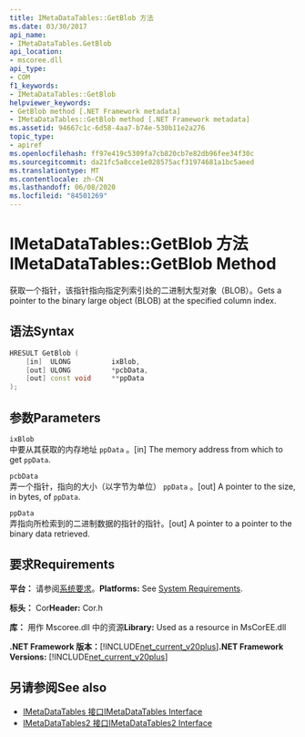 ```yaml
---
title: IMetaDataTables::GetBlob 方法
ms.date: 03/30/2017
api_name:
- IMetaDataTables.GetBlob
api_location:
- mscoree.dll
api_type:
- COM
f1_keywords:
- IMetaDataTables::GetBlob
helpviewer_keywords:
- GetBlob method [.NET Framework metadata]
- IMetaDataTables::GetBlob method [.NET Framework metadata]
ms.assetid: 94667c1c-6d58-4aa7-b74e-530b11e2a276
topic_type:
- apiref
ms.openlocfilehash: ff97e419c5309fa7cb820cb7e82db96fee34f30c
ms.sourcegitcommit: da21fc5a8cce1e028575acf31974681a1bc5aeed
ms.translationtype: MT
ms.contentlocale: zh-CN
ms.lasthandoff: 06/08/2020
ms.locfileid: "84501269"
---
```

# <a name="imetadatatablesgetblob-method"></a><span data-ttu-id="9da5c-102">IMetaDataTables::GetBlob 方法</span><span class="sxs-lookup"><span data-stu-id="9da5c-102">IMetaDataTables::GetBlob Method</span></span>
<span data-ttu-id="9da5c-103">获取一个指针，该指针指向指定列索引处的二进制大型对象（BLOB）。</span><span class="sxs-lookup"><span data-stu-id="9da5c-103">Gets a pointer to the binary large object (BLOB) at the specified column index.</span></span>  
  
## <a name="syntax"></a><span data-ttu-id="9da5c-104">语法</span><span class="sxs-lookup"><span data-stu-id="9da5c-104">Syntax</span></span>  
  
```cpp  
HRESULT GetBlob (  
    [in]  ULONG          ixBlob,  
    [out] ULONG          *pcbData,  
    [out] const void     **ppData  
);  
```  
  
## <a name="parameters"></a><span data-ttu-id="9da5c-105">参数</span><span class="sxs-lookup"><span data-stu-id="9da5c-105">Parameters</span></span>  
 `ixBlob`  
 <span data-ttu-id="9da5c-106">中要从其获取的内存地址 `ppData` 。</span><span class="sxs-lookup"><span data-stu-id="9da5c-106">[in] The memory address from which to get `ppData`.</span></span>  
  
 `pcbData`  
 <span data-ttu-id="9da5c-107">弄一个指针，指向的大小（以字节为单位） `ppData` 。</span><span class="sxs-lookup"><span data-stu-id="9da5c-107">[out] A pointer to the size, in bytes, of `ppData`.</span></span>  
  
 `ppData`  
 <span data-ttu-id="9da5c-108">弄指向所检索到的二进制数据的指针的指针。</span><span class="sxs-lookup"><span data-stu-id="9da5c-108">[out] A pointer to a pointer to the binary data retrieved.</span></span>  
  
## <a name="requirements"></a><span data-ttu-id="9da5c-109">要求</span><span class="sxs-lookup"><span data-stu-id="9da5c-109">Requirements</span></span>  
 <span data-ttu-id="9da5c-110">**平台：** 请参阅[系统要求](../../get-started/system-requirements.md)。</span><span class="sxs-lookup"><span data-stu-id="9da5c-110">**Platforms:** See [System Requirements](../../get-started/system-requirements.md).</span></span>  
  
 <span data-ttu-id="9da5c-111">**标头：** Cor</span><span class="sxs-lookup"><span data-stu-id="9da5c-111">**Header:** Cor.h</span></span>  
  
 <span data-ttu-id="9da5c-112">**库：** 用作 Mscoree.dll 中的资源</span><span class="sxs-lookup"><span data-stu-id="9da5c-112">**Library:** Used as a resource in MsCorEE.dll</span></span>  
  
 <span data-ttu-id="9da5c-113">**.NET Framework 版本：**[!INCLUDE[net_current_v20plus](../../../../includes/net-current-v20plus-md.md)]</span><span class="sxs-lookup"><span data-stu-id="9da5c-113">**.NET Framework Versions:** [!INCLUDE[net_current_v20plus](../../../../includes/net-current-v20plus-md.md)]</span></span>  
  
## <a name="see-also"></a><span data-ttu-id="9da5c-114">另请参阅</span><span class="sxs-lookup"><span data-stu-id="9da5c-114">See also</span></span>

- [<span data-ttu-id="9da5c-115">IMetaDataTables 接口</span><span class="sxs-lookup"><span data-stu-id="9da5c-115">IMetaDataTables Interface</span></span>](imetadatatables-interface.md)
- [<span data-ttu-id="9da5c-116">IMetaDataTables2 接口</span><span class="sxs-lookup"><span data-stu-id="9da5c-116">IMetaDataTables2 Interface</span></span>](imetadatatables2-interface.md)

